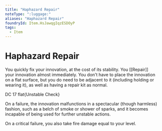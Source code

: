 ```yaml
---
title: "Haphazard Repair"
noteType: ":luggage:"
aliases: "Haphazard Repair"
foundryId: Item.HsJawqgIqzESDOyP
tags:
  - Item
---
```


# Haphazard Repair

You quickly fix your innovation, at the cost of its stability. You [[Repair]] your innovation almost immediately. You don't have to place the innovation on a flat surface, but you do need to be adjacent to it (including holding or wearing it), as well as having a repair kit as normal.

DC 17 flat{Unstable Check}

On a failure, the innovation malfunctions in a spectacular (though harmless) fashion, such as a belch of smoke or shower of sparks, and it becomes incapable of being used for further unstable actions.

On a critical failure, you also take fire damage equal to your level.
